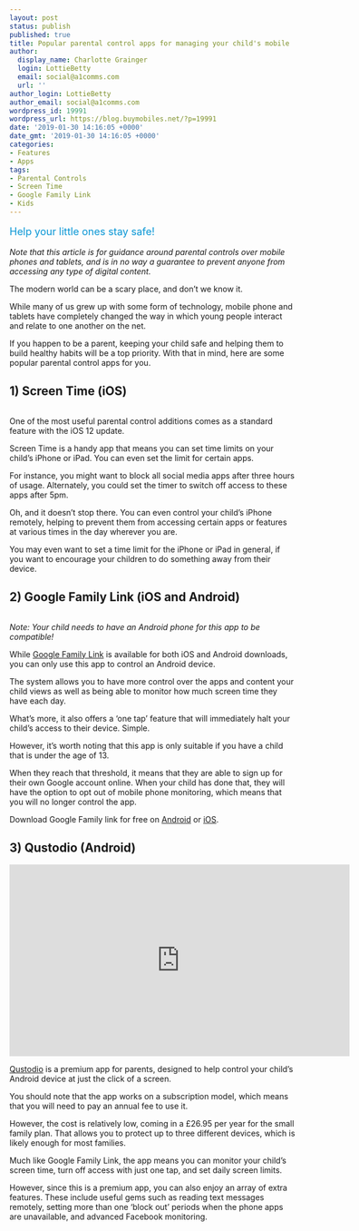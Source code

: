 ```yaml
---
layout: post
status: publish
published: true
title: Popular parental control apps for managing your child's mobile
author:
  display_name: Charlotte Grainger
  login: LottieBetty
  email: social@a1comms.com
  url: ''
author_login: LottieBetty
author_email: social@a1comms.com
wordpress_id: 19991
wordpress_url: https://blog.buymobiles.net/?p=19991
date: '2019-01-30 14:16:05 +0000'
date_gmt: '2019-01-30 14:16:05 +0000'
categories:
- Features
- Apps
tags:
- Parental Controls
- Screen Time
- Google Family Link
- Kids
---
```

<p><span class="postStandFirst" style="color: #0896d5; line-height: 26px; font-size: 18px;">Help your little ones stay safe!</span></p>
<p><em>Note that this article is for guidance around parental controls over mobile phones and tablets, and is in no way a guarantee to prevent anyone from accessing any type of digital content.</em></p>
<p>The modern world can be a scary place, and don&rsquo;t we know it.</p>
<p>While many of us grew up with some form of technology, mobile phone and tablets have completely changed the way in which young people interact and relate to one another on the net.</p>
<p>If you happen to be a parent, keeping your child safe and helping them to build healthy habits will be a top priority. With that in mind, here are some popular parental control apps for you.</p>
<h2>1) Screen Time (iOS)</h2>
<p><img class="aligncenter size-full wp-image-19994" src="https://lh3.googleusercontent.com/oq5Uv8zfmPiszd412PAIh3-JenU9C2KoxMEeJ2yU8YxaxbjMQLO2DxAHSCMprfRnrD4luUAoYDrsALyncLG-C94j=s0" alt="" /></p>
<p>One of the most useful parental control additions comes as a standard feature with the iOS 12 update.</p>
<p>Screen Time is a handy app that means you can set time limits on your child&rsquo;s iPhone or iPad. You can even set the limit for certain apps.</p>
<p>For instance, you might want to block all social media apps after three hours of usage. Alternately, you could set the timer to switch off access to these apps after 5pm.</p>
<p>Oh, and it doesn&rsquo;t stop there. You can even control your child&rsquo;s iPhone remotely, helping to prevent them from accessing certain apps or features at various times in the day wherever you are.</p>
<p>You may even want to set a time limit for the iPhone or iPad in general, if you want to encourage your children to do something away from their device.</p>
<h2>2) Google Family Link (iOS and Android)</h2>
<p><img class="aligncenter size-full wp-image-19995" src="https://lh3.googleusercontent.com/G7MmpIQ79las2tSBXICVY_f3A6wo02Ae2s4ZBSfrJuvqcErSvrQO0llyROHxbvqpUMR4Kf9G9xORfTHDwt1YZUki=s0" alt="" /></p>
<p><em>Note: Your child needs to have an Android phone for this app to be compatible!</em></p>
<p>While <a href="https://families.google.com/familylink/" target="_blank" rel="noopener">Google Family Link</a> is available for both iOS and Android downloads, you can only use this app to control an Android device.</p>
<p>The system allows you to have more control over the apps and content your child views as well as being able to monitor how much screen time they have each day.</p>
<p>What&rsquo;s more, it also offers a &lsquo;one tap&rsquo; feature that will immediately halt your child&rsquo;s access to their device. Simple.</p>
<p>However, it&rsquo;s worth noting that this app is only suitable if you have a child that is under the age of 13.</p>
<p>When they reach that threshold, it means that they are able to sign up for their own Google account online. When your child has done that, they will have the option to opt out of mobile phone monitoring, which means that you will no longer control the app.</p>
<p>Download Google Family link for free on <a href="https://play.google.com/store/apps/details?id=com.google.android.apps.kids.familylink&amp;referrer=utm_source%3Dfamilylink%26utm_medium%3Dwebsite%26utm_campaign%3Dgetapp" target="_blank" rel="noopener">Android</a> or <a href="https://itunes.apple.com/us/app/google-family-link-for-parents/id1150085200?mt=8" target="_blank" rel="noopener">iOS</a>.</p>
<h2>3) Qustodio (Android)</h2>
<p><iframe src="https://www.youtube.com/embed/BqkmGOmEVgM" width="600" height="338" frameborder="0" allowfullscreen="allowfullscreen"><span data-mce-type="bookmark" style="display: inline-block; width: 0px; overflow: hidden; line-height: 0;" class="mce_SELRES_start">﻿</span></iframe></p>
<p><a href="https://www.qustodio.com/en/family/premium/?source=aw&amp;utm_source=awin&amp;utm_medium=78888&amp;utm_campaign=Skimlinks&amp;utm_term=Sub+Networks&amp;awc=7874_1548866201_2603ae705490e5ea9d30c6ce863c308e&amp;utm_content=text" target="_blank" rel="noopener">Qustodio</a> is a premium app for parents, designed to help control your child&rsquo;s Android device at just the click of a screen.</p>
<p>You should note that the app works on a subscription model, which means that you will need to pay an annual fee to use it.</p>
<p>However, the cost is relatively low, coming in a &pound;26.95 per year for the small family plan. That allows you to protect up to three different devices, which is likely enough for most families.</p>
<p>Much like Google Family Link, the app means you can monitor your child&rsquo;s screen time, turn off access with just one tap, and set daily screen limits.</p>
<p>However, since this is a premium app, you can also enjoy an array of extra features. These include useful gems such as reading text messages remotely, setting more than one &lsquo;block out&rsquo; periods when the phone apps are unavailable, and advanced Facebook monitoring.</p>

